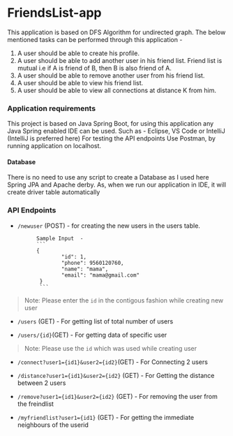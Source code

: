 # FriendsList-app

This application is based on DFS Algorithm for undirected graph.
The below mentioned tasks can be performed through this application - 

1. A user should be able to create his profile.  
2. A user should be able to add another user in his friend list. Friend list is mutual i.e if A is friend of B, then B is also friend of A. 
3. A user should be able to remove another user from his friend list. 
4. A user should be able to view his friend list. 
5. A user should be able to view all connections at distance K from him. 


### Application requirements

This project is based on Java Spring Boot, for using this application any Java Spring enabled IDE can be used. Such as - Eclipse, VS Code or IntelliJ (IntelliJ is preferred here)
For testing the API endpoints Use Postman, by running application on localhost.

#### Database 
There is no need to use any script to create a Database as I used here  Spring JPA and Apache derby. As, when we run our application in IDE, it will create driver table automatically

### API Endpoints

* `/newuser` (POST) - for creating the new users in the users table.

            Sample Input  -
            ```
            {
                    "id": 1,
                    "phone": 9560120760,
                    "name": "mama",
                    "email": "mama@gmail.com"
             }
             ```
> Note: Please enter the `id` in the contigous fashion while creating new user

* `/users` (GET) - For getting list of total number of users

* `/users/{id}`(GET) -  For getting data of specific user

> Note: Please use the `id` which was used while creating user

* `/connect?user1={id1}&user2={id2}`(GET) - For Connecting 2 users

* `/distance?user1={id1}&user2={id2}` (GET) - For Getting the distance between 2 users

* `/remove?user1={id1}&user2={id2}` (GET) - For removing the user from the freindlist

* `/myfriendlist?user1={id1}` (GET) - For getting the immediate neighbours of the userid

 
